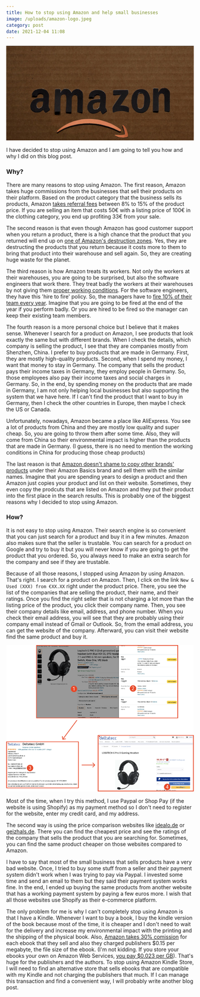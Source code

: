 ```yaml
---
title: How to stop using Amazon and help small businesses
image: /uploads/amazon-logo.jpeg
category: post
date: 2021-12-04 11:08
---
```


![Amazon Logo](/uploads/amazon-logo.jpeg)

I have decided to stop using Amazon and I am going to tell you how and why I did on this blog post.

### Why?

There are many reasons to stop using Amazon. The first reason, Amazon takes huge commissions from the businesses that sell their products on their platform. Based on the product category that the business sells its products, Amazon [takes referral fees](https://sell.amazon.com/pricing) between 8% to 15% of the product price. If you are selling an item that costs 50€ with a listing price of 100€ in the clothing category, you end up profiting 33€ from your sale.

The second reason is that even though Amazon has good customer support when you return a product, there is a high chance that the product that you returned will end up on [one of Amazon's destruction zones](https://www.theverge.com/2021/6/21/22543527/amazon-unsold-products-destruction-investigation). Yes, they are destructing the products that you return because it costs more to them to bring that product into their warehouse and sell again. So, they are creating huge waste for the planet.

The third reason is how Amazon treats its workers. Not only the workers at their warehouses, you are going to be surprised, but also the software engineers that work there. They treat badly the workers at their warehouses by not giving them [proper working conditions](https://time.com/5629233/amazon-warehouse-employee-treatment-robots/). For the software engineers, they have this 'hire to fire' policy. So, the managers have to [fire 10% of their team every year](https://www.businessinsider.com/amazon-managers-performance-reviews-hire-to-fire-internal-turnover-goal-2021-5). Imagine that you are going to be fired at the end of the year if you perform badly. Or you are hired to be fired so the manager can keep their existing team members.

The fourth reason is a more personal choice but I believe that it makes sense. Whenever I search for a product on Amazon, I see products that look exactly the same but with different brands. When I check the details, which company is selling the product, I see that they are companies mostly from Shenzhen, China. I prefer to buy products that are made in Germany. First, they are mostly high-quality products. Second, when I spend my money, I want that money to stay in Germany. The company that sells the product pays their income taxes in Germany, they employ people in Germany. So, those employees also pay their income taxes and social charges in Germany. So, in the end, by spending money on the products that are made in Germany, I am not only helping local businesses but also supporting the system that we have here. If I can't find the product that I want to buy in Germany, then I check the other countries in Europe, then maybe I check the US or Canada. 

Unfortunately, nowadays, Amazon became a place like AliExpress. You see a lot of products from China and they are mostly low quality and super cheap. So, you are going to throw them after some time. Also, they will come from China so their environmental impact is higher than the products that are made in Germany. (I guess, there is no need to mention the working conditions in China for producing those cheap products)

The last reason is that [Amazon doesn't shame to copy other brands' products](https://www.theverge.com/2021/3/3/22311574/peak-design-video-amazon-copy-everyday-sling-bag) under their Amazon Basics brand and sell them with the similar names. Imagine that you are spending years to design a product and then Amazon just copies your product and list on their website. Sometimes, they even copy the prodcuts that are listed on Amazon and they put their product into the first place in the search results. This is probably one of the biggest reasons why I decided to stop using Amazon.

### How?

It is not easy to stop using Amazon. Their search engine is so convenient that you can just search for a product and buy it in a few minutes. Amazon also makes sure that the seller is trustable. You can search for a product on Google and try to buy it but you will never know if you are going to get the product that you ordered. So, you always need to make an extra search for the company and see if they are trustable. 

Because of all those reasons, I stopped using Amazon by using Amazon. That's right. I search for a product on Amazon. Then, I click on the link `New & Used (XXX) from €XX.XX` right under the product price. There, you see the list of the companies that are selling the product, their name, and their ratings. Once you find the right seller that is not charging a lot more than the listing price of the product, you click their company name. Then, you see their company details like email, address, and phone number. When you check their email address, you will see that they are probably using their company email instead of Gmail or Outlook. So, from the email address, you can get the website of the company. Afterward, you can visit their website find the same product and buy it. 

![The way to get the website of the business on Amazon](/uploads/how-to-find-the-company-that-sells-the-product-on-amazon.png)

Most of the time, when I try this method, I use Paypal or Shop Pay (if the website is using Shopify) as my payment method so I don't need to register for the website, enter my credit card, and my address.

The second way is using the price comparison websites like [idealo.de](https://www.idealo.de) or [geizhals.de](https://geizhals.de). There you can find the cheapest price and see the ratings of the company that sells the product that you are searching for. Sometimes, you can find the same product cheaper on those websites compared to Amazon.

I have to say that most of the small business that sells products have a very bad website. Once, I tried to buy some stuff from a seller and their payment system didn't work when I was trying to pay via Paypal. I invested some time and send an email to them but they said their payment system works fine. In the end, I ended up buying the same products from another website that has a working payment system by paying a few euros more. I wish that all those websites use Shopify as their e-commerce platform.

The only problem for me is why I can't completely stop using Amazon is that I have a Kindle. Whenever I want to buy a book, I buy the kindle version of the book because most of the time, it is cheaper and I don't need to wait for the delivery and increase my environmental impact with the printing and the shipping of the physical book. Also, [Amazon takes 30% comission](https://www.authorimprints.com/amazon-kdp-royalty-pricing/) for each ebook that they sell and also they charged publishers $0.15 per megabyte, the file size of the ebook. (I'm not kidding. If you store your ebooks your own on Amazon Web Services, [you pay $0.023 per GB](https://aws.amazon.com/s3/pricing/)). That's huge for the publishers and the authors. To stop using Amazon Kindle Store, I will need to find an alternative store that sells ebooks that are compatible with my Kindle and not charging the publishers that much. If I can manage this transaction and find a convenient way, I will probably write another blog post.

